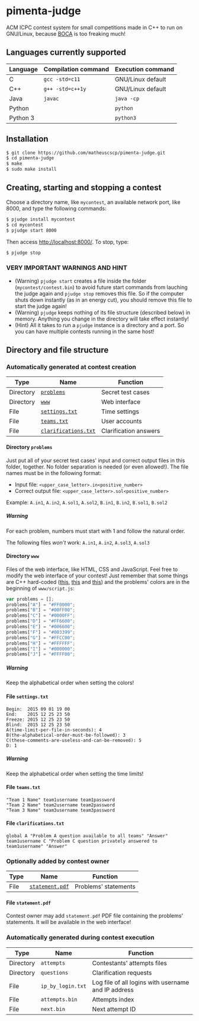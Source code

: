 # pimenta-judge
ACM ICPC contest system for small competitions made in C++ to run on GNU/Linux, because [BOCA](https://github.com/cassiopc/boca) is too freaking much!

## Languages currently supported
| Language | Compilation command | Execution command |
| -------- | ------------------- | ----------------- |
| C        | `gcc -std=c11`      | GNU/Linux default |
| C++      | `g++ -std=c++1y`    | GNU/Linux default |
| Java     | `javac`             | `java -cp`        |
| Python   |                     | `python`          |
| Python 3 |                     | `python3`         |

## Installation
```bash
$ git clone https://github.com/matheuscscp/pimenta-judge.git
$ cd pimenta-judge
$ make
$ sudo make install
```

## Creating, starting and stopping a contest
Choose a directory name, like `mycontest`, an available network port, like 8000, and type the following commands:
```bash
$ pjudge install mycontest
$ cd mycontest
$ pjudge start 8000
```
Then access [http://localhost:8000/](http://localhost:8000/). To stop, type:
```bash
$ pjudge stop
```

### VERY IMPORTANT WARNINGS AND HINT
* (Warning) `pjudge start` creates a file inside the folder (`mycontest/contest.bin`) to avoid future start commands from lauching the judge again and `pjudge stop` removes this file. So if the computer shuts down instantly (as in an energy cut), you should remove this file to start the judge again!
* (Warning) `pjudge` keeps nothing of its file structure (described below) in memory. Anything you change in the directory will take effect instantly!
* (Hint) All it takes to run a `pjudge` instance is a directory and a port. So you can have multiple contests running in the same host!

## Directory and file structure

### Automatically generated at contest creation
| Type      | Name                                            | Function              |
| --------- | ----------------------------------------------- | --------------------- |
| Directory | [`problems`](#directory-problems)               | Secret test cases     |
| Directory | [`www`](#directory-www)                         | Web interface         |
| File      | [`settings.txt`](#file-settingstxt)             | Time settings         |
| File      | [`teams.txt`](#file-teamstxt)                   | User accounts         |
| File      | [`clarifications.txt`](#file-clarificationstxt) | Clarification answers |

#### Directory `problems`
Just put all of your secret test cases' input and correct output files in this folder, together. No folder separation is needed (or even allowed!). The file names must be in the following format:
* Input file: `<upper_case_letter>.in<positive_number>`
* Correct output file: `<upper_case_letter>.sol<positive_number>`

Example: `A.in1`, `A.in2`, `A.sol1`, `A.sol2`, `B.in1`, `B.in2`, `B.sol1`, `B.sol2`

##### Warning
For each problem, numbers must start with 1 and follow the natural order.

The following files *won't* work: `A.in1`, `A.in2`, `A.sol3`, `A.sol3`

#### Directory `www`
Files of the web interface, like HTML, CSS and JavaScript. Feel free to modify the web interface of your contest! Just remember that some things are C++ hard-coded ([this](https://github.com/matheuscscp/pimenta-judge/blob/master/src/scoreboard.cpp), [this](https://github.com/matheuscscp/pimenta-judge/blob/master/src/clarification.cpp) and [this](https://github.com/matheuscscp/pimenta-judge/blob/master/src/webserver.cpp)) and the problems' colors are in the beginning of `www/script.js`:
```javascript
var problems = [];
problems["A"] = "#FF0000";
problems["B"] = "#00FF00";
problems["C"] = "#0000FF";
problems["D"] = "#FF6600";
problems["E"] = "#006600";
problems["F"] = "#003399";
problems["G"] = "#FFCC00";
problems["H"] = "#FFFFFF";
problems["I"] = "#000000";
problems["J"] = "#FFFF00";
```
##### Warning
Keep the alphabetical order when setting the colors!

#### File `settings.txt`
```
Begin:  2015 09 01 19 00
End:    2015 12 25 23 50
Freeze: 2015 12 25 23 50
Blind:  2015 12 25 23 50
A(time-limit-per-file-in-seconds): 4
B(the-alphabetical-order-must-be-followed): 3
C(these-comments-are-useless-and-can-be-removed): 5
D: 1
```

##### Warning
Keep the alphabetical order when setting the time limits!

#### File `teams.txt`
```
"Team 1 Name" team1username team1password
"Team 2 Name" team2username team2password
"Team 3 Name" team3username team3password
```

#### File `clarifications.txt`
```
global A "Problem A question available to all teams" "Answer"
team1username C "Problem C question privately answered to team1username" "Answer"
```

### Optionally added by contest owner
| Type | Name                                  | Function             |
| ---- | ------------------------------------- | -------------------- |
| File | [`statement.pdf`](#file-statementpdf) | Problems' statements |

#### File `statement.pdf`
Contest owner may add `statement.pdf` PDF file containing the problems' statements. It will be available in the web interface!

### Automatically generated during contest execution
| Type      | Name              | Function                                            |
| --------- | ----------------- | --------------------------------------------------- |
| Directory | `attempts`        | Contestants' attempts files                         |
| Directory | `questions`       | Clarification requests                              |
| File      | `ip_by_login.txt` | Log file of all logins with username and IP address |
| File      | `attempts.bin`    | Attempts index                                      |
| File      | `next.bin`        | Next attempt ID                                     |

